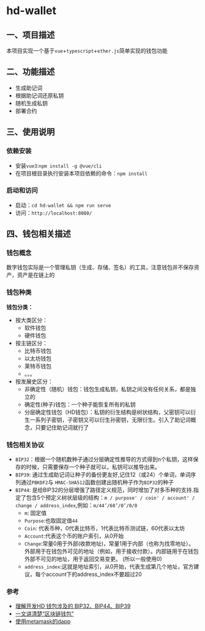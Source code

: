 # hd-wallet

## 一、项目描述 
   本项目实现一个基于`vue`+`typescript`+`ether.js`简单实现的钱包功能


## 二、功能描述

   * 生成助记词
   * 根据助记词还原私钥
   * 随机生成私钥
   * 部署合约
   

## 三、使用说明

### 依赖安装
 * 安装`vue3`:`npm install -g @vue/cli`
 * 在项目根目录执行安装本项目依赖的命令：`npm install`

### 启动和访问
 * 启动：`cd hd-wallet && npm run serve`
 * 访问：`http://localhost:8080/`



## 四、钱包相关描述

### 钱包概念
数字钱包实际是一个管理私钥（生成、存储、签名）的工具，注意钱包并不保存资产，资产是在链上的


### 钱包种类

**钱包分类：**
   * 按大类区分：
      - 软件钱包
      - 硬件钱包
   * 按主链区分：
      - 比特币钱包
      - 以太坊钱包
      - 莱特币钱包
      - 。。。
   * 按发展史区分：
      - 非确定性（随机）钱包：钱包生成私钥，私钥之间没有任何关系，都是独立的
      - 确定性(种子)钱包：一个种子能恢复所有的私钥
      - 分层确定性钱包（HD钱包）：私钥的衍生结构是树状结构，父密钥可以衍生一系列子密钥，子密钥又可以衍生孙密钥，无限衍生。引入了助记词概念，只要记住助记词就行了


### 钱包相关协议

* `BIP32`：根据一个随机数种子通过分层确定性推导的方式得到n个私钥，这样保存的时候，只需要保存一个种子就可以，私钥可以推导出来。
* `BIP39`: 通过生成助记词让种子的备份更友好,记住12（或24）个单词，单词序列通过`PBKDF2`与 `HMAC-SHA512`函数创建出随机种子作为`BIP32`的种子
* `BIP44`: 是给BIP32的分层增强了路径定义规范，同时增加了对多币种的支持.指定了包含5个预定义树状层级的结构：`m / purpose' / coin' / account' / change / address_index`,例如：`m/44’/60’/0’/0/0`
  - `m`: 固定值
  - `Purpose`:也取固定值`44`
  - `Coin`: 代表币种，0代表比特币，1代表比特币测试链，60代表以太坊
  - `Account`:代表这个币的账户索引，从0开始
  - `Change`:常量0用于外部(收款地址)，常量1用于内部（也称为找零地址）。外部用于在钱包外可见的地址（例如，用于接收付款）。内部链用于在钱包外部不可见的地址，用于返回交易变更。 (所以一般使用0)
  - `address_index`:这就是地址索引，从0开始，代表生成第几个地址，官方建议，每个account下的address_index不要超过20
  

### 参考

* [理解开发HD 钱包涉及的 BIP32、BIP44、BIP39](https://learnblockchain.cn/2018/09/28/hdwallet/)
* [一文讲清楚“区块链钱包”](https://zhuanlan.zhihu.com/p/41788925)
* [使用metamask的dapp](https://docs.metamask.io/guide/create-dapp.html#project-setup)